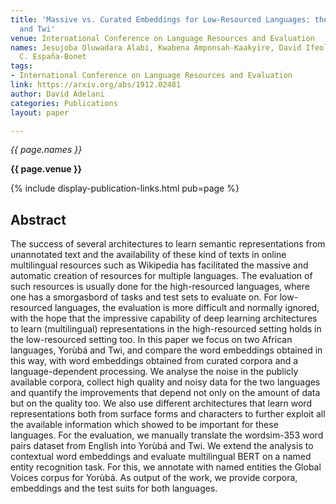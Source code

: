 ```yaml
---
title: 'Massive vs. Curated Embeddings for Low-Resourced Languages: the Case of Yorùbá
  and Twi'
venue: International Conference on Language Resources and Evaluation
names: Jesujoba Oluwadara Alabi, Kwabena Amponsah-Kaakyire, David Ifeoluwa Adelani,
  C. España-Bonet
tags:
- International Conference on Language Resources and Evaluation
link: https://arxiv.org/abs/1912.02481
author: David Adelani
categories: Publications
layout: paper

---
```


*{{ page.names }}*

**{{ page.venue }}**

{% include display-publication-links.html pub=page %}

## Abstract

The success of several architectures to learn semantic representations from unannotated text and the availability of these kind of texts in online multilingual resources such as Wikipedia has facilitated the massive and automatic creation of resources for multiple languages. The evaluation of such resources is usually done for the high-resourced languages, where one has a smorgasbord of tasks and test sets to evaluate on. For low-resourced languages, the evaluation is more difficult and normally ignored, with the hope that the impressive capability of deep learning architectures to learn (multilingual) representations in the high-resourced setting holds in the low-resourced setting too. In this paper we focus on two African languages, Yorùbá and Twi, and compare the word embeddings obtained in this way, with word embeddings obtained from curated corpora and a language-dependent processing. We analyse the noise in the publicly available corpora, collect high quality and noisy data for the two languages and quantify the improvements that depend not only on the amount of data but on the quality too. We also use different architectures that learn word representations both from surface forms and characters to further exploit all the available information which showed to be important for these languages. For the evaluation, we manually translate the wordsim-353 word pairs dataset from English into Yorùbá and Twi. We extend the analysis to contextual word embeddings and evaluate multilingual BERT on a named entity recognition task. For this, we annotate with named entities the Global Voices corpus for Yorùbá. As output of the work, we provide corpora, embeddings and the test suits for both languages.
